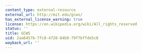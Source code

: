 ```yaml
---
content_type: external-resource
external_url: http://mit.edu/gcws/
has_external_license_warning: true
license: https://en.wikipedia.org/wiki/All_rights_reserved
status: ''
title: GCWS
uid: 2aa6457b-7fc8-4720-84b9-79f7bffde5c8
wayback_url: ''
---
```

